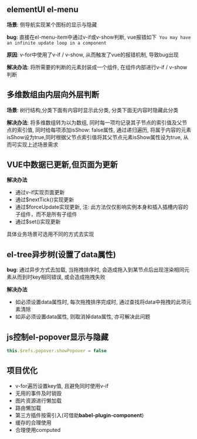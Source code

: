 ## elementUI el-menu

**场景**: 侧导航实现某个图标的显示与隐藏

**bug**: 直接在el-menu-item中通过v-if或v-show判断, vue报错如下` You may have an infinite update loop in a component`

**原因**: v-for中使用了v-if / v-show, 从而触发了vue的报错机制, 导致bug出现

**解决办法**:  将所需要的判断的元素封装成一个组件, 在组件内部进行v-if / v-show 判断

## 多维数组由内层向外层判断

**场景**: 树行结构,分类下面有内容时显示此分类, 分类下面无内容时隐藏此分类

**解决办法**: 将多维数组转为以为数组, 同时每一项均记录其子节点的索引值及父节点的索引值, 同时给每项添加isShow: false属性, 通过递归遍历, 将属于内容的元素isShow设为true,同时根据父节点索引值将其父节点元素isShow属性设为true, 从而可实现上述场景需求 

## VUE中数据已更新,但页面为更新

**解决办法** 

- 通过v-if实现页面更新
- 通过$nextTick()实现更新
- 通过$forceUpdate实现更新, 注: 此方法仅仅影响实例本身和插入插槽内容的子组件，而不是所有子组件
- 通过$set()实现更新

具体业务场景可选用不同的方式去实现

## el-tree异步树(设置了data属性)

**bug**: 通过异步方式去加载, 当拖拽排序时, 会造成拖入到某节点后出现渲染相同元素从而到时key相同错误, 或会造成拖拽失败

**解决办法**

- 如必须设置data属性时, 每次拖拽排序完成时, 通过查找将data中拖拽的此项元素清除
- 如非必须设置data属性, 则取消掉data属性, 亦可解决此问题

## js控制el-popover显示与隐藏

```javascript
this.$refs.popover.showPopover = false
```

## 项目优化

- v-for遍历设置key值, 且避免同时使用v-if
- 无用的事件及时销毁
- 图片资源进行懒加载
- 路由懒加载
- 第三方插件按需引入(可借助**babel-plugin-component**)
- 缓存的合理使用
- 合理使用computed

